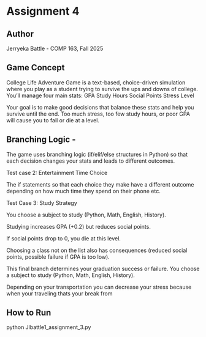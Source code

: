 # Assignment 4
## Author 
Jerryeka Battle - COMP 163, Fall 2025 
## Game Concept 
College Life Adventure Game is a text-based, choice-driven simulation where you play as a student trying to survive the ups and downs of college.
You’ll manage four main stats:
GPA
Study Hours
Social Points
Stress Level 

Your goal is to make good decisions that balance these stats and help you survive until the end. Too much stress, too few study hours, or poor GPA will cause you to fail or die at a level.
## Branching Logic - 
The game uses branching logic (if/elif/else structures in Python) so that each decision changes your stats and leads to different outcomes.

Test case 2: Entertainment Time Choice

The if statements so that each choice they make have a different outcome depending on how much time they spend on their phone etc.

Test Case 3: Study Strategy

You choose a subject to study (Python, Math, English, History).

Studying increases GPA (+0.2) but reduces social points.

If social points drop to 0, you die at this level.

Choosing a class not on the list also has consequences (reduced social points, possible failure if GPA is too low).

This final branch determines your graduation success or failure.
You choose a subject to study (Python, Math, English, History).

Depending on your transportation you can decrease your stress because when your traveling thats your break from 
## How to Run 
python Jlbattle1_assignment_3.py